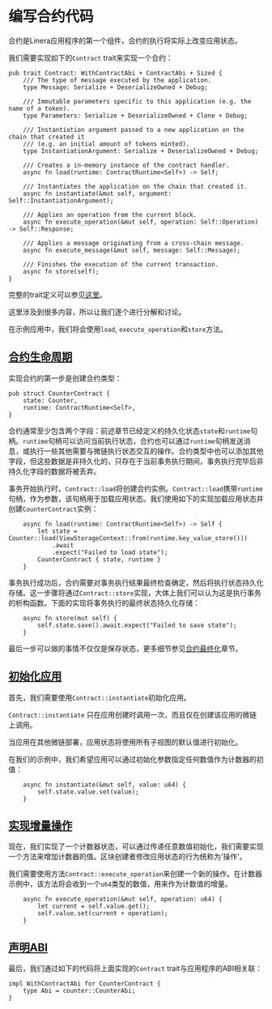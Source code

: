 # 编写合约代码

合约是Linera应用程序的第一个组件，合约的执行将实际上改变应用状态。

我们需要实现如下的`Contract` trait来实现一个合约：

```terminal
pub trait Contract: WithContractAbi + ContractAbi + Sized {
    /// The type of message executed by the application.
    type Message: Serialize + DeserializeOwned + Debug;

    /// Immutable parameters specific to this application (e.g. the name of a token).
    type Parameters: Serialize + DeserializeOwned + Clone + Debug;

    /// Instantiation argument passed to a new application on the chain that created it
    /// (e.g. an initial amount of tokens minted).
    type InstantiationArgument: Serialize + DeserializeOwned + Debug;

    /// Creates a in-memory instance of the contract handler.
    async fn load(runtime: ContractRuntime<Self>) -> Self;

    /// Instantiates the application on the chain that created it.
    async fn instantiate(&mut self, argument: Self::InstantiationArgument);

    /// Applies an operation from the current block.
    async fn execute_operation(&mut self, operation: Self::Operation) -> Self::Response;

    /// Applies a message originating from a cross-chain message.
    async fn execute_message(&mut self, message: Self::Message);

    /// Finishes the execution of the current transaction.
    async fn store(self);
}
```

完整的trait定义可以参见[这里](https://github.com/linera-io/linera-protocol/blob/main/linera-sdk/src/lib.rs)。

这里涉及到很多内容，所以让我们逐个进行分解和讨论。

在示例应用中，我们将会使用`load`, `execute_operation`和`store`方法。

## [合约生命周期](zh_CN/developers/sdk/contract.md#合约生命周期)

实现合约的第一步是创建合约类型：

```terminal
pub struct CounterContract {
    state: Counter,
    runtime: ContractRuntime<Self>,
}
```

合约通常至少包含两个字段：前述章节已经定义的持久化状态`state`和`runtime`句柄。`runtime`句柄可以访问当前执行状态，合约也可以通过`runtime`句柄发送消息，或执行一些其他需要与微链执行状态交互的操作。合约类型中也可以添加其他字段，但这些数据是非持久化的，只存在于当前事务执行期间，事务执行完毕后非持久化字段的数据将被丢弃。

事务开始执行时，`Contract::load`将创建合约实例。`Contract::load`携带`runtime`句柄，作为参数，该句柄用于加载应用状态。我们使用如下的实现加载应用状态并创建`CounterContract`实例：

```terminal
    async fn load(runtime: ContractRuntime<Self>) -> Self {
        let state = Counter::load(ViewStorageContext::from(runtime.key_value_store()))
            .await
            .expect("Failed to load state");
        CounterContract { state, runtime }
    }
```

事务执行成功后，合约需要对事务执行结果最终检查确定，然后将执行状态持久化存储。这一步骤将通过`Contract::store`实现，大体上我们可以认为这是执行事务的析构函数。下面的实现将事务执行的最终状态持久化存储：

```terminal
    async fn store(mut self) {
        self.state.save().await.expect("Failed to save state");
    }
```

最后一步可以做的事情不仅仅是保存状态，更多细节参见[合约最终化](zh_CN/developers/advanced_topics/contract_finalize.md)章节。

## [初始化应用](zh_CN/developers/sdk/contract.md#初始化应用)
首先，我们需要使用`Contract::instantiate`初始化应用。

`Contract::instantiate` 只在应用创建时调用一次，而且仅在创建该应用的微链上调用。

当应用在其他微链部署，应用状态将使用所有子视图的默认值进行初始化。

在我们的示例中，我们希望应用可以通过初始化参数指定任何数值作为计数器的初值：

```terminal
    async fn instantiate(&mut self, value: u64) {
        self.state.value.set(value);
    }
```

## [实现增量操作](zh_CN/developers/sdk/contract.md#实现增量操作)

现在，我们实现了一个计数器状态，可以通过传递任意数值初始化，我们需要实现一个方法来增加计数器的值。区块创建者修改应用状态的行为统称为'操作'。

我们需要使用方法`Contract::execute_operation`来创建一个新的操作。在计数器示例中，该方法将会收到一个`u64`类型的数值，用来作为计数值的增量。

```terminal
    async fn execute_operation(&mut self, operation: u64) {
        let current = self.value.get();
        self.value.set(current + operation);
    }
```

## [声明ABI](zh_CN/developers/sdk/contract.md#实声明ABI)
最后，我们通过如下的代码将上面实现的`Contract` trait与应用程序的ABI相关联：

```terminal
impl WithContractAbi for CounterContract {
    type Abi = counter::CounterAbi;
}
```
